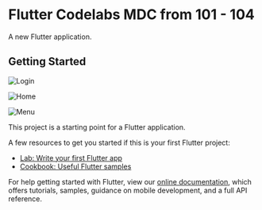 # Flutter Codelabs MDC from 101 - 104

A new Flutter application.

## Getting Started

![Login](https://github.com/rrifafauzikomara/flutter_codelabs_mdc/blob/master/login.png "Login")

![Home](https://github.com/rrifafauzikomara/flutter_codelabs_mdc/blob/master/home.png "Home")

![Menu](https://github.com/rrifafauzikomara/flutter_codelabs_mdc/blob/master/menu.png "Menu")

This project is a starting point for a Flutter application.

A few resources to get you started if this is your first Flutter project:

- [Lab: Write your first Flutter app](https://flutter.dev/docs/get-started/codelab)
- [Cookbook: Useful Flutter samples](https://flutter.dev/docs/cookbook)

For help getting started with Flutter, view our 
[online documentation](https://flutter.dev/docs), which offers tutorials, 
samples, guidance on mobile development, and a full API reference.
